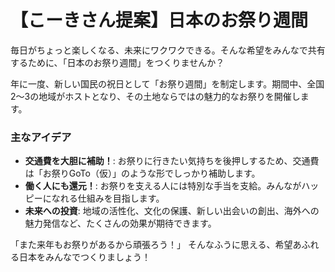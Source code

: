 # 【こーきさん提案】日本のお祭り週間

毎日がちょっと楽しくなる、未来にワクワクできる。そんな希望をみんなで共有するために、「日本のお祭り週間」をつくりませんか？

年に一度、新しい国民の祝日として「お祭り週間」を制定します。期間中、全国2〜3の地域がホストとなり、その土地ならではの魅力的なお祭りを開催します。

### 主なアイデア
*   **交通費を大胆に補助！**: お祭りに行きたい気持ちを後押しするため、交通費は「お祭りGoTo（仮）」のような形でしっかり補助します。
*   **働く人にも還元！**: お祭りを支える人には特別な手当を支給。みんながハッピーになれる仕組みを目指します。
*   **未来への投資**: 地域の活性化、文化の保護、新しい出会いの創出、海外への魅力発信など、たくさんの効果が期待できます。

「また来年もお祭りがあるから頑張ろう！」
そんなふうに思える、希望あふれる日本をみんなでつくりましょう！